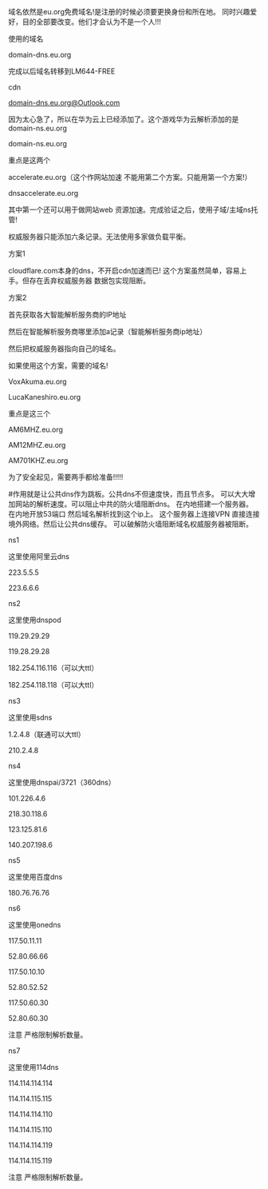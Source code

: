 域名依然是eu.org免费域名!是注册的时候必须要更换身份和所在地。
同时兴趣爱好，目的全部要改变。他们才会认为不是一个人!!!

使用的域名

domain-dns.eu.org

完成以后域名转移到LM644-FREE

cdn


domain-dns.eu.org@Outlook.com


因为太心急了，所以在华为云上已经添加了。这个游戏华为云解析添加的是
domain-ns.eu.org

domain-ns.eu.org





重点是这两个

accelerate.eu.org（这个作网站加速 不能用第二个方案。只能用第一个方案!）

dnsaccelerate.eu.org

其中第一个还可以用于做网站web 资源加速。完成验证之后，使用子域/主域ns托管!

权威服务器只能添加六条记录。无法使用多家做负载平衡。

方案1

cloudflare.com本身的dns，不开启cdn加速而已!
这个方案虽然简单，容易上手。但存在丢弃权威服务器
数据包实现阻断。


方案2

首先获取各大智能解析服务商的IP地址

然后在智能解析服务商哪里添加a记录（智能解析服务商ip地址）

然后把权威服务器指向自己的域名。


如果使用这个方案，需要的域名!

VoxAkuma.eu.org 

LucaKaneshiro.eu.org

重点是这三个

AM6MHZ.eu.org

AM12MHZ.eu.org

AM701KHZ.eu.org

为了安全起见，需要两手都给准备!!!!!







#作用就是让公共dns作为跳板。公共dns不但速度快，而且节点多。
可以大大增加网站的解析速度。可以阻止中共的防火墙阻断dns。
 在内地搭建一个服务器。在内地开放53端口 然后域名解析找到这个ip上。 
这个服务器上连接VPN 直接连接境外网络。然后让公共dns缓存。
可以破解防火墙阻断域名权威服务器被阻断。


ns1

这里使用阿里云dns

223.5.5.5

223.6.6.6

ns2

这里使用dnspod

119.29.29.29

119.28.29.28

182.254.116.116（可以大ttl）

182.254.118.118（可以大ttl）

ns3

这里使用sdns

1.2.4.8（联通可以大ttl）

210.2.4.8

ns4

这里使用dnspai/3721（360dns）

101.226.4.6

218.30.118.6

123.125.81.6

140.207.198.6

ns5

这里使用百度dns

180.76.76.76

ns6

这里使用onedns

117.50.11.11

52.80.66.66

117.50.10.10

52.80.52.52

117.50.60.30

52.80.60.30

注意 严格限制解析数量。

ns7

这里使用114dns

114.114.114.114

114.114.115.115

114.114.114.110

114.114.115.110

114.114.114.119

114.114.115.119


注意 严格限制解析数量。


